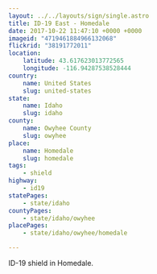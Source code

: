 ```yaml
---
layout: ../../layouts/sign/single.astro
title: ID-19 East - Homedale
date: 2017-10-22 11:47:10 +0000 +0000
imageid: "4719461884966132068"
flickrid: "38191772011"
location:
    latitude: 43.617623013772565
    longitude: -116.94287538528444
country:
    name: United States
    slug: united-states
state:
    name: Idaho
    slug: idaho
county:
    name: Owyhee County
    slug: owyhee
place:
    name: Homedale
    slug: homedale
tags:
    - shield
highway:
    - id19
statePages:
    - state/idaho
countyPages:
    - state/idaho/owyhee
placePages:
    - state/idaho/owyhee/homedale

---
```

ID-19 shield in Homedale.